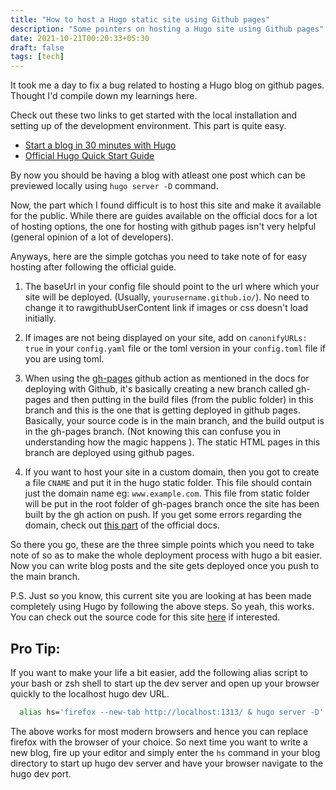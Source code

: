 ```yaml
---
title: "How to host a Hugo static site using Github pages"
description: "Some pointers on hosting a Hugo site using Github pages"
date: 2021-10-21T00:20:33+05:30
draft: false
tags: [tech]
---
```


It took me a day to fix a bug related to hosting a Hugo blog on github pages. Thought I'd compile down my learnings here.

Check out these two links to get started with the local installation and setting up of the development environment. This part is quite easy.

- [Start a blog in 30 minutes with Hugo](https://opensource.com/article/18/3/start-blog-30-minutes-hugo?utm_source=nomedium&utm_medium=web&utm_campaign=nomedium)
- [Official Hugo Quick Start Guide](https://gohugo.io/getting-started/quick-start/)

By now you should be having a blog with atleast one post which can be previewed locally using `hugo server -D` command.

Now, the part which I found difficult is to host this site and make it available for the public. While there are guides available on the official docs for a lot of hosting options, the one for hosting with github pages isn't very helpful (general opinion of a lot of developers).

Anyways, here are the simple gotchas you need to take note of for easy hosting after following the official guide.

1. The baseUrl in your config file should point to the url where which your site will be deployed. (Usually, `yourusername.github.io/`). No need to change it to rawgithubUserContent link if images or css doesn't load initially.

2. If images are not being displayed on your site, add on `canonifyURLs: true` in your `config.yaml` file or the toml version in your `config.toml` file if you are using toml.

3. When using the [gh-pages](https://github.com/peaceiris/actions-gh-pages) github action as mentioned in the docs for deploying with Github, it's basically creating a new branch called gh-pages and then putting in the build files (from the public folder) in this branch and this is the one that is getting deployed in github pages. Basically, your source code is in the main branch, and the build output is in the gh-pages branch. (Not knowing this can confuse you in understanding how the magic happens ). The static HTML pages in this branch are deployed using github pages.
4. If you want to host your site in a custom domain, then you got to create a file `CNAME` and put it in the hugo static folder. This file should contain just the domain name eg: `www.example.com`. This file from static folder will be put in the root folder of gh-pages branch once the site has been built by the gh action on push. If you get some errors regarding the domain, check out [this part](https://docs.github.com/en/pages/configuring-a-custom-domain-for-your-github-pages-site/troubleshooting-custom-domains-and-github-pages#cname-errors) of the official docs.

So there you go, these are the three simple points which you need to take note of so as to make the whole deployment process with hugo a bit easier. Now you can write blog posts and the site gets deployed once you push to the main branch.

P.S. Just so you know, this current site you are looking at has been made completely using Hugo by following the above steps. So yeah, this works. You can check out the source code for this site [here](https://github.com/aldrinjenson/aldrinjenson.github.io) if interested.

## Pro Tip:

If you want to make your life a bit easier, add the following alias script to your bash or zsh shell to start up the dev server and open up your browser quickly to the localhost hugo dev URL.

```bash
  alias hs='firefox --new-tab http://localhost:1313/ & hugo server -D'
```

The above works for most modern browsers and hence you can replace firefox with the browser of your choice. So next time you want to write a new blog, fire up your editor and simply enter the `hs` command in your blog directory to start up hugo dev server and have your browser navigate to the hugo dev port.
